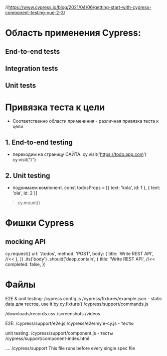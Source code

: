 //https://www.cypress.io/blog/2021/04/06/getting-start-with-cypress-component-testing-vue-2-3/


# Область применения Cypress:
## End-to-end tests
## Integration tests
## Unit tests



# Привязка теста к цели
- Соответственно области примениния - различная привязка теста к цели
## 1. End-to-end testing
- переходим на страницу САЙТА.
cy.visit('https://todo.app.com')
cy.visit("/")


## 2. Unit testing
- поднимаем компонент.
const todosProps = [{ text: 'kola', id: 1 }, { text: 'ola', id: 2 }]
> cy.mount(<TodoList todos={todosProps} />)




# Фишки Cypress
## mocking API
cy.request({
  url: '/todos',
  method: 'POST',
  body: {
    title: 'Write REST API',    //<<
  },
})
  .its('body')
  .should('deep.contain', {
    title: 'Write REST API',   //<<
    completed: false,
   })



# Файлы
E2E & unit testing:
/cypress.config.js
/cypress/fixtures/example.json     - static data для тестов, use it by cy.fixture()
/cypress/support/commands.js

/downloads/records.csv
/screenshots
/videos

E2E:
/cypress/support/e2e.js
/cypress/e2e/my.e-cy.js             - тесты

unit testing:
/cypress/support/component.js        - тесты
/cypress/support/component-index.html


....
/cypress/support
This file runs before every single spec file







